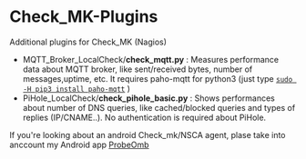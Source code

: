 # Check_MK-Plugins
Additional plugins for Check_MK (Nagios)

* MQTT_Broker_LocalCheck/**check_mqtt.py** : Measures performance data about MQTT broker, like sent/received bytes, number of messages,uptime, etc. It requires paho-mqtt for python3 (just type [`sudo -H pip3 install paho-mqtt`](https://pypi.python.org/pypi/paho-mqtt/1.3.1) )
* PiHole_LocalCheck/**check_pihole_basic.py** : Shows performances about number of DNS queries, like cached/blocked queries and types of replies (IP/CNAME..). No authentication is required about PiHole.



If you're looking about an android Check_mk/NSCA agent,  plase take into anccount my Android app [ProbeOmb](https://play.google.com/store/apps/details?id=mrm.marco.probeomd) 
